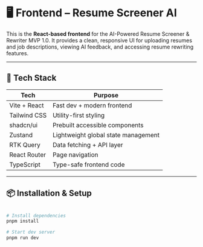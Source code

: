 # 🖥️ Frontend – Resume Screener AI

This is the **React-based frontend** for the AI-Powered Resume Screener & Rewriter MVP 1.0. It provides a clean, responsive UI for uploading resumes and job descriptions, viewing AI feedback, and accessing resume rewriting features.

---

## 🚀 Tech Stack

| Tech | Purpose |
|------|---------|
| Vite + React | Fast dev + modern frontend |
| Tailwind CSS | Utility-first styling |
| shadcn/ui | Prebuilt accessible components |
| Zustand | Lightweight global state management |
| RTK Query | Data fetching + API layer |
| React Router | Page navigation |
| TypeScript | Type-safe frontend code |

---

## 📦 Installation & Setup

```bash

# Install dependencies
pnpm install

# Start dev server
pnpm run dev
